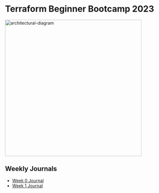 # Terraform Beginner Bootcamp 2023

<img src="https://github.com/omenking/terraform-beginner-bootcamp-2023/assets/7776/ab015431-2d14-4910-aa37-be4807b2b905" height="450" alt="architectural-diagram">


## Weekly Journals
- [Week 0 Journal](journal/week0.md)
- [Week 1 Journal](journal/week1.md)
